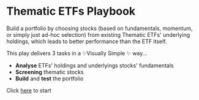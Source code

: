 # Thematic ETFs Playbook

Build a portfolio by choosing stocks (based on fundamentals, momentum, or simply just ad-hoc selection) from existing Thematic ETFs' underlying holdings, which leads to better performance than the ETF itself. 

This play delivers 3 tasks in a ✨Visually Simple ✨ way... 

- **Analyse** ETFs\' holdings and underlyings stocks' fundamentals
- **Screening** thematic stocks
- **Build** and **test** the portfolio

Click [here](https://share.streamlit.io/francesfeng/thematic_playbook/main/st_thematic.py) to start 

